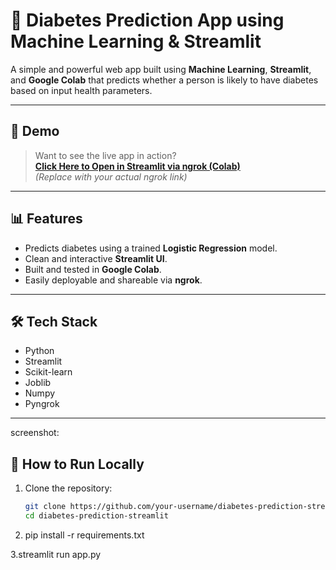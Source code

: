 # 🧠 Diabetes Prediction App using Machine Learning & Streamlit

A simple and powerful web app built using **Machine Learning**, **Streamlit**, and **Google Colab** that predicts whether a person is likely to have diabetes based on input health parameters.

---

## 🚀 Demo

> Want to see the live app in action?  
> **[Click Here to Open in Streamlit via ngrok (Colab)](https://your-ngrok-link-here)**  
> *(Replace with your actual ngrok link)*

---

## 📊 Features

- Predicts diabetes using a trained **Logistic Regression** model.
- Clean and interactive **Streamlit UI**.
- Built and tested in **Google Colab**.
- Easily deployable and shareable via **ngrok**.

---

## 🛠️ Tech Stack

- Python
- Streamlit
- Scikit-learn
- Joblib
- Numpy
- Pyngrok

---
screenshot:
## 🧪 How to Run Locally
1. Clone the repository:
   ```bash
   git clone https://github.com/your-username/diabetes-prediction-streamlit.git
   cd diabetes-prediction-streamlit

  2. pip install -r requirements.txt

   
3.streamlit run app.py

